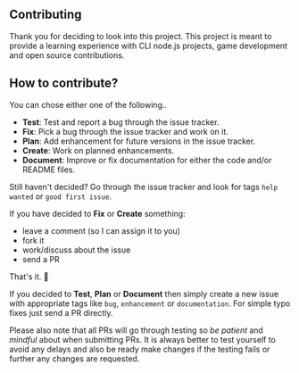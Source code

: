 ## Contributing

Thank you for deciding to look into this project. This project is meant to provide a learning experience with CLI node.js projects, game development and open source contributions.

## How to contribute?

You can chose either one of the following..
- **Test**: Test and report a bug through the issue tracker.
- **Fix**: Pick a bug through the issue tracker and work on it.
- **Plan**: Add enhancement for future versions in the issue tracker.
- **Create**: Work on planned enhancements.
- **Document**: Improve or fix documentation for either the code and/or README files.

Still haven't decided? Go through the issue tracker and look for tags `help wanted` or `good first issue`. 

If you have decided to **Fix** or **Create** something: 
- leave a comment (so I can assign it to you)
- fork it
- work/discuss about the issue
- send a PR 

That's it. 🎉

If you decided to **Test**, **Plan** or **Document** then simply create a new issue with appropriate tags like `bug`, `enhancement` or `documentation`. For simple typo fixes just send a PR directly.

Please also note that all PRs will go through testing so _be patient_ and _mindful_ about when submitting PRs. It is always better to test yourself to avoid any delays and also be ready make changes if the testing fails or further any changes are requested. 